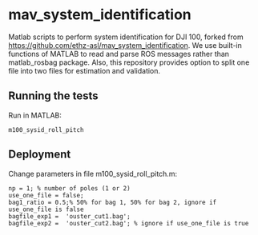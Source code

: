 # mav_system_identification

Matlab scripts to perform system identification for DJI 100, forked from https://github.com/ethz-asl/mav_system_identification. We use built-in functions of MATLAB to read and parse ROS messages rather than matlab_rosbag package. Also, this repository provides option to split one file into two files for estimation and validation.

## Running the tests

Run in MATLAB:

```
m100_sysid_roll_pitch
```

## Deployment

Change parameters in file m100_sysid_roll_pitch.m:

```
np = 1; % number of poles (1 or 2)
use_one_file = false;
bag1_ratio = 0.5;% 50% for bag 1, 50% for bag 2, ignore if use_one_file is false
bagfile_exp1 =  'ouster_cut1.bag';
bagfile_exp2 =  'ouster_cut2.bag'; % ignore if use_one_file is true
```
